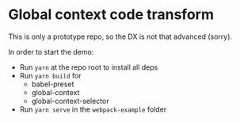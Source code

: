 # Global context code transform

This is only a prototype repo, so the DX is not that advanced (sorry).

In order to start the demo:

* Run `yarn` at the repo root to install all deps
* Run `yarn build` for
  * babel-preset
  * global-context
  * global-context-selector
* Run `yarn serve` in the `webpack-example` folder